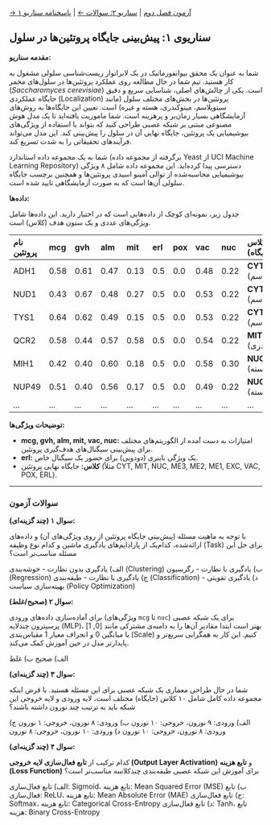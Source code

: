 [→ آزمون فصل دوم](./index.md) | [سناریو ۲: سوالات ←](./scenario-02-questions.md) | [پاسخنامه سناریو ۱](./scenario-01-answers.md)

## سناریوی ۱: پیش‌بینی جایگاه پروتئین‌ها در سلول

**مقدمه سناریو:**

شما به عنوان یک محقق بیوانفورماتیک در یک لابراتوار زیست‌شناسی سلولی مشغول به کار هستید. تیم شما در حال مطالعه روی عملکرد پروتئین‌ها در سلول‌های مخمر (_Saccharomyces cerevisiae_) است. یکی از چالش‌های اصلی، شناسایی سریع و دقیق جایگاه عملکردی (Localization) پروتئین‌ها در بخش‌های مختلف سلول (مانند سیتوپلاسم، میتوکندری، هسته و غیره) است. تعیین این جایگاه‌ها به روش‌های آزمایشگاهی بسیار زمان‌بر و پرهزینه است. شما ماموریت یافته‌اید تا یک مدل هوش مصنوعی مبتنی بر شبکه عصبی طراحی کنید که بتواند با استفاده از ویژگی‌های بیوشیمیایی یک پروتئین، جایگاه نهایی آن در سلول را پیش‌بینی کند. این مدل می‌تواند فرآیندهای تحقیقاتی را به شدت تسریع کند.

شما به یک مجموعه داده استاندارد (برگرفته از مجموعه داده Yeast از UCI Machine Learning Repository) دسترسی پیدا کرده‌اید. این مجموعه داده شامل ۸ ویژگی بیوشیمیایی محاسبه‌شده از توالی آمینو اسیدی پروتئین‌ها و همچنین برچسب جایگاه سلولی آن‌ها است که به صورت آزمایشگاهی تایید شده است.

**داده‌ها:**

جدول زیر، نمونه‌ای کوچک از داده‌هایی است که در اختیار دارید. این داده‌ها شامل ویژگی‌های عددی و یک ستون هدف (کلاس) است.

| نام پروتئین | mcg  | gvh  | alm  | mit  | erl | pox | vac  | nuc  | کلاس (جایگاه)       |
| :---------- | :--- | :--- | :--- | :--- | :-- | :-- | :--- | :--- | :------------------ |
| ADH1        | 0.58 | 0.61 | 0.47 | 0.13 | 0.5 | 0.0 | 0.48 | 0.22 | **CYT** (سیتوپلاسم) |
| NUD1        | 0.43 | 0.67 | 0.48 | 0.27 | 0.5 | 0.0 | 0.53 | 0.22 | **CYT** (سیتوپلاسم) |
| TYS1        | 0.64 | 0.62 | 0.49 | 0.15 | 0.5 | 0.0 | 0.53 | 0.22 | **CYT** (سیتوپلاسم) |
| QCR2        | 0.58 | 0.44 | 0.57 | 0.58 | 0.5 | 0.0 | 0.54 | 0.22 | **MIT** (میتوکندری) |
| MIH1        | 0.42 | 0.40 | 0.60 | 0.18 | 0.5 | 0.0 | 0.58 | 0.30 | **NUC** (هسته)      |
| NUP49       | 0.51 | 0.40 | 0.56 | 0.17 | 0.5 | 0.0 | 0.49 | 0.22 | **NUC** (هسته)      |
| ...         | ...  | ...  | ...  | ...  | ... | ... | ...  | ...  | ...                 |

**توضیحات ویژگی‌ها:**

- **mcg, gvh, alm, mit, vac, nuc:** امتیازات به دست آمده از الگوریتم‌های مختلف برای پیش‌بینی سیگنال‌های هدف‌گیری پروتئین.
- **erl:** یک ویژگی باینری (دودویی) برای حضور یک سیگنال خاص.
- **کلاس:** جایگاه نهایی پروتئین (مثلاً CYT, MIT, NUC, ME3, ME2, ME1, EXC, VAC, POX, ERL).

---

### سوالات آزمون

**سوال ۱ (چند گزینه‌ای):**

با توجه به ماهیت مسئله (پیش‌بینی جایگاه پروتئین از روی ویژگی‌های آن) و داده‌های ارائه‌شده، کدام‌یک از پارادایم‌های یادگیری ماشین و کدام نوع وظیفه (Task) برای حل این مسئله مناسب‌تر است؟

الف) یادگیری بدون نظارت - خوشه‌بندی (Clustering)
ب) یادگیری با نظارت - رگرسیون (Regression)
ج) یادگیری با نظارت - طبقه‌بندی (Classification)
د) یادگیری تقویتی - بهینه‌سازی سیاست (Policy Optimization)

**سوال ۲ (صحیح/غلط):**

برای آماده‌سازی داده‌های ورودی (ویژگی‌های `mcg` تا `nuc`) برای یک شبکه عصبی پرسپترون چندلایه (MLP)، بهتر است ابتدا مقادیر آن‌ها را به دامنه‌ی مشترکی مانند \[0, 1] یا میانگین 0 و انحراف معیار 1 مقیاس‌بندی (Scale) کنیم. این کار به همگرایی سریع‌تر و پایدارتر مدل در حین آموزش کمک می‌کند.

الف) صحیح
ب) غلط

**سوال ۳ (چند گزینه‌ای):**

شما در حال طراحی معماری یک شبکه عصبی برای این مسئله هستید. با فرض اینکه مجموعه داده کامل شامل ۱۰ کلاس (جایگاه) مختلف است، لایه ورودی و لایه خروجی این شبکه باید به ترتیب چند نورون داشته باشند؟

الف) ورودی: ۹ نورون، خروجی: ۱۰ نورون
ب) ورودی: ۸ نورون، خروجی: ۱ نورون
ج) ورودی: ۸ نورون، خروجی: ۱۰ نورون
د) ورودی: ۱۰ نورون، خروجی: ۸ نورون

**سوال ۴ (چند گزینه‌ای):**

کدام ترکیب از **تابع فعال‌سازی لایه خروجی (Output Layer Activation)** و **تابع هزینه (Loss Function)** برای آموزش این شبکه عصبی طبقه‌بندی چندکلاسه مناسب‌تر است؟

الف) تابع فعال‌سازی: Sigmoid، تابع هزینه: Mean Squared Error (MSE)
ب) تابع فعال‌سازی: ReLU، تابع هزینه: Mean Absolute Error (MAE)
ج) تابع فعال‌سازی: Softmax، تابع هزینه: Categorical Cross-Entropy
د) تابع فعال‌سازی: Tanh، تابع هزینه: Binary Cross-Entropy
